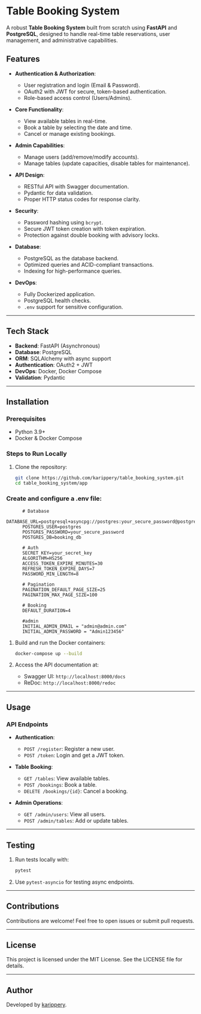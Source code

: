 # Table Booking System

A robust **Table Booking System** built from scratch using **FastAPI** and **PostgreSQL**, designed to handle real-time table reservations, user management, and administrative capabilities.

## Features

- **Authentication & Authorization**:
  - User registration and login (Email & Password).
  - OAuth2 with JWT for secure, token-based authentication.
  - Role-based access control (Users/Admins).

- **Core Functionality**:
  - View available tables in real-time.
  - Book a table by selecting the date and time.
  - Cancel or manage existing bookings.

- **Admin Capabilities**:
  - Manage users (add/remove/modify accounts).
  - Manage tables (update capacities, disable tables for maintenance).

- **API Design**:
  - RESTful API with Swagger documentation.
  - Pydantic for data validation.
  - Proper HTTP status codes for response clarity.

- **Security**:
  - Password hashing using `bcrypt`.
  - Secure JWT token creation with token expiration.
  - Protection against double booking with advisory locks.

- **Database**:
  - PostgreSQL as the database backend.
  - Optimized queries and ACID-compliant transactions.
  - Indexing for high-performance queries.

- **DevOps**:
  - Fully Dockerized application.
  - PostgreSQL health checks.
  - `.env` support for sensitive configuration.

---

## Tech Stack

- **Backend**: FastAPI (Asynchronous)
- **Database**: PostgreSQL
- **ORM**: SQLAlchemy with async support
- **Authentication**: OAuth2 + JWT
- **DevOps**: Docker, Docker Compose
- **Validation**: Pydantic

---

## Installation

### Prerequisites
- Python 3.9+
- Docker & Docker Compose

### Steps to Run Locally
1. Clone the repository:
   ```bash
   git clone https://github.com/karippery/table_booking_system.git
   cd table_booking_system/app

### Create and configure a .env file:
   ```plaintext
         # Database
         DATABASE_URL=postgresql+asyncpg://postgres:your_secure_password@postgres:5432/booking_db
         POSTGRES_USER=postgres
         POSTGRES_PASSWORD=your_secure_password
         POSTGRES_DB=booking_db

         # Auth
         SECRET_KEY=your_secret_key
         ALGORITHM=HS256
         ACCESS_TOKEN_EXPIRE_MINUTES=30
         REFRESH_TOKEN_EXPIRE_DAYS=7
         PASSWORD_MIN_LENGTH=8

         # Pagination
         PAGINATION_DEFAULT_PAGE_SIZE=25
         PAGINATION_MAX_PAGE_SIZE=100

         # Booking
         DEFAULT_DURATION=4

         #admin
         INITIAL_ADMIN_EMAIL = "admin@admin.com"
         INITIAL_ADMIN_PASSWORD = "Admin123456" 

   ```

1. Build and run the Docker containers:
   ```bash
   docker-compose up --build
   ```

2. Access the API documentation at:
   - Swagger UI: `http://localhost:8000/docs`
   - ReDoc: `http://localhost:8000/redoc`

---

## Usage

### API Endpoints
- **Authentication**:
  - `POST /register`: Register a new user.
  - `POST /token`: Login and get a JWT token.

- **Table Booking**:
  - `GET /tables`: View available tables.
  - `POST /bookings`: Book a table.
  - `DELETE /bookings/{id}`: Cancel a booking.

- **Admin Operations**:
  - `GET /admin/users`: View all users.
  - `POST /admin/tables`: Add or update tables.

---

## Testing

1. Run tests locally with:
   ```bash
   pytest
   ```
2. Use `pytest-asyncio` for testing async endpoints.

---

## Contributions

Contributions are welcome! Feel free to open issues or submit pull requests.

---

## License

This project is licensed under the MIT License. See the LICENSE file for details.

---

## Author

Developed by [karippery](https://github.com/karippery).
```

